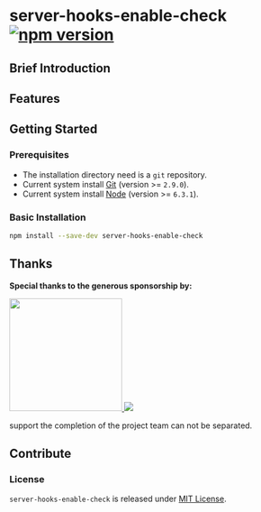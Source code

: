 # server-hooks-enable-check [![npm version][npm-version]][npm-url]

## Brief Introduction

## Features

## Getting Started

### Prerequisites

- The installation directory need is a `git` repository.
- Current system install [Git](https://git-scm.com) (version >= `2.9.0`).
- Current system install [Node](https://nodejs.org) (version >= `6.3.1`).

### Basic Installation

```bash
npm install --save-dev server-hooks-enable-check
```

## Thanks

**Special thanks to the generous sponsorship by:**

<a href="https://www.jimu.com">
  <img width="200px" src="https://page.jimu.com/content-dist/images/default/logo.png">
</a>

<a href="https://merak.jimu.com">
  <img src="https://merak.jimu.com/content-dist/images/common/logo_colored-f66042201f.png">
</a>

support the completion of the project team can not be separated.

## Contribute

### License

`server-hooks-enable-check` is released under [MIT License](https://github.com/exocoetus/server-hooks-enable-check/blob/master/LICENSE).

[npm-url]: https://badge.fury.io/js/server-hooks-enable-check
[npm-version]: https://badge.fury.io/js/server-hooks-enable-check.svg
